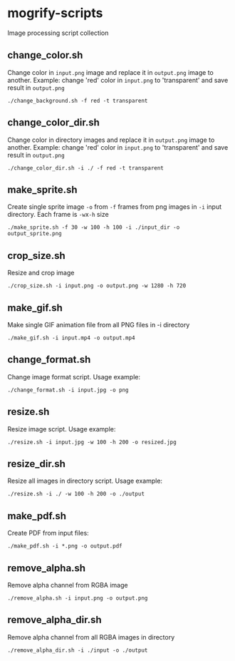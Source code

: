 # mogrify-scripts
Image processing script collection

## change_color.sh
Change color in `input.png` image and replace it in `output.png` image to another. Example: change 'red' color in `input.png` to 'transparent' and save result in `output.png`
```
./change_background.sh -f red -t transparent
```

## change_color_dir.sh
Change color in directory images and replace it in `output.png` image to another. Example: change 'red' color in `input.png` to 'transparent' and save result in `output.png`
```
./change_color_dir.sh -i ./ -f red -t transparent
```

## make_sprite.sh
Create single sprite image `-o` from `-f` frames from png images in `-i` input directory. Each frame is `-w`x`-h` size
```
./make_sprite.sh -f 30 -w 100 -h 100 -i ./input_dir -o output_sprite.png
```

## crop_size.sh
Resize and crop image
```
./crop_size.sh -i input.png -o output.png -w 1280 -h 720
```

## make_gif.sh
Make single GIF animation file from all PNG files in -i directory
```
./make_gif.sh -i input.mp4 -o output.mp4
```

## change_format.sh
Change image format script. Usage example:
```
./change_format.sh -i input.jpg -o png
```

## resize.sh
Resize image script. Usage example:
```
./resize.sh -i input.jpg -w 100 -h 200 -o resized.jpg
```

## resize_dir.sh
Resize all images in directory script. Usage example:
```
./resize.sh -i ./ -w 100 -h 200 -o ./output
```

## make_pdf.sh
Create PDF from input files:
```
./make_pdf.sh -i *.png -o output.pdf
```

## remove_alpha.sh
Remove alpha channel from RGBA image
```
./remove_alpha.sh -i input.png -o output.png
```

## remove_alpha_dir.sh
Remove alpha channel from all RGBA images in directory
```
./remove_alpha_dir.sh -i ./input -o ./output
```
